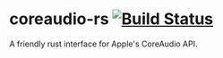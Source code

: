 # coreaudio-rs [![Build Status](https://travis-ci.org/RustAudio/dsp-chain.svg?branch=master)](https://travis-ci.org/RustAudio/dsp-chain)

A friendly rust interface for Apple's CoreAudio API.


